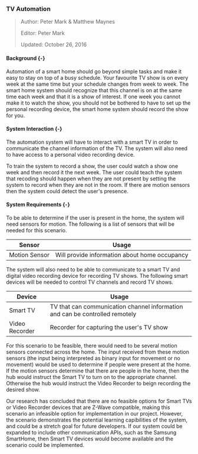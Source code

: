 ### TV Automation

> Author: Peter Mark & Matthew Maynes
>
> Editor: Peter Mark
>
> Updated: October 26, 2016

#### Background {-}

Automation of a smart home should go beyond simple tasks and make it easy to stay on top of a busy
schedule. Your favourite TV show is on every week at the same time but your schedule changes from
week to week. The smart home system should recognize that this channel is on at the same time
each week and that it is a show of interest. If one week you cannot make it to watch the show, you
should not be bothered to have to set up the personal recording device, the smart home system
should record the show for you.

#### System Interaction {-}

The automation system will have to interact with a smart TV in order to communicate the channel
information of the TV. The system will also need to have access to a personal video recording
device.

To train the system to record a show, the user could watch a show one week and then record it the
next week. The user could teach the system that recoding should happen when they are not present
by setting the system to record when they are not in the room. If there are motion sensors then
the system could detect the user's presence.


#### System Requirements {-}

To be able to determine if the user is present in the home, the system will need sensors for motion.
 The following is a list of sensors that will be needed for this scenario.

| Sensor        | Usage                                         |
| ------------- | --------------------------------------------- |
| Motion Sensor | Will provide information about home occupancy |


The system will also need to be able to communicate to a smart TV and digital video recording
device for recording TV shows. The following smart devices will be needed to control TV channels
and record TV shows.

| Device         | Usage                                                                        |
| -------------- | ---------------------------------------------------------------------------- |
| Smart TV       | TV that can communication channel information and can be controlled remotely |
| Video Recorder | Recorder for capturing the user's TV show                                    |

For this scenario to be feasible, there would need to be several motion sensors connected across the
home. The input received from these motion sensors (the input being interpreted as binary input 
for movement or no movement) would be used to determine if people were present at the home. If the
motion sensors determine that there are people in the home, then the hub would instruct the Smart
TV to turn on to the appropriate channel. Otherwise the hub would instruct the Video Recorder to 
beign recording the desired show.

Our research has concluded that there are no feasible options for Smart TVs or Video Recorder 
devices that are Z-Wave compatible, making this scenario an infeasible option for implementation in 
our project. However, the scenario demonstrates the potential learning capibilities of the system, 
and could be a stretch goal for future developers. If our system could be expanded to include other
communication APIs, such as the Samsung SmartHome, then Smart TV devices would become available and
the scenario could be implemented.

